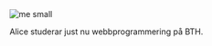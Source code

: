 <div class="byline">
    <img src="image/me-small.png?w=80" alt="me small" class="bylinephoto" />
    <p>Alice studerar just nu webbprogrammering på BTH.</p>
</div>
